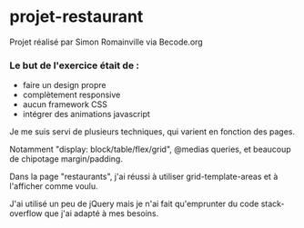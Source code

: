 # projet-restaurant

Projet réalisé par Simon Romainville via Becode.org

### Le but de l'exercice était de :

- faire un design propre
- complètement responsive
- aucun framework CSS
- intégrer des animations javascript

Je me suis servi de plusieurs techniques, qui varient en fonction des pages.

Notamment "display: block/table/flex/grid", @medias queries, et beaucoup de chipotage margin/padding.

Dans la page "restaurants", j'ai réussi à utiliser grid-template-areas et à l'afficher comme voulu.

J'ai utilisé un peu de jQuery mais je n'ai fait qu'emprunter du code stack-overflow que j'ai adapté à mes besoins.
